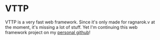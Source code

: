 # VTTP
VTTP is a very fast web framework. Since it's only made for ragnarok.v at the moment, it's missing a lot of stuff. Yet I'm continuing this web framework project on my [personal github](https://github.com/barrack-obama)!
